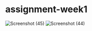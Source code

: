 # assignment-week1
![Screenshot (45)](https://user-images.githubusercontent.com/109476637/180591295-ba4d0667-cd62-4223-ac73-d73c4938b14a.png)
![Screenshot (44)](https://user-images.githubusercontent.com/109476637/180591302-0dc36ca6-48a3-48d4-9588-15cc012d7cd6.png)
